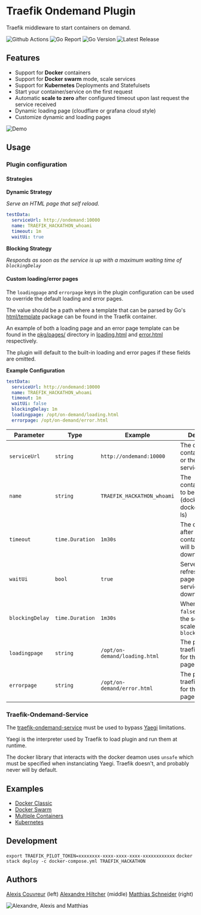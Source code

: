# Traefik Ondemand Plugin

Traefik middleware to start containers on demand.

![Github Actions](https://img.shields.io/github/workflow/status/acouvreur/traefik-ondemand-plugin/Build?style=flat-square)
![Go Report](https://goreportcard.com/badge/github.com/acouvreur/traefik-ondemand-plugin?style=flat-square)
![Go Version](https://img.shields.io/github/go-mod/go-version/acouvreur/traefik-ondemand-plugin?style=flat-square)
![Latest Release](https://img.shields.io/github/release/acouvreur/traefik-ondemand-plugin/all.svg?style=flat-square)

## Features

- Support for **Docker** containers
- Support for **Docker swarm** mode, scale services
- Support for **Kubernetes** Deployments and Statefulsets
- Start your container/service on the first request
- Automatic **scale to zero** after configured timeout upon last request the service received
- Dynamic loading page (cloudflare or grafana cloud style)
- Customize dynamic and loading pages

![Demo](./img/ondemand.gif)

## Usage

### Plugin configuration

#### Strategies

**Dynamic Strategy**

_Serve an HTML page that self reload._

```yml
testData:
  serviceUrl: http://ondemand:10000
  name: TRAEFIK_HACKATHON_whoami
  timeout: 1m
  waitUi: true
```

**Blocking Strategy**

_Responds as soon as the service is up with a maximum waiting time of `blockingDelay`_

#### Custom loading/error pages

The `loadingpage` and `errorpage` keys in the plugin configuration can be used to override the default loading and error pages.

The value should be a path where a template that can be parsed by Go's [html/template](https://pkg.go.dev/html/template) package can be found in the Traefik container.

An example of both a loading page and an error page template can be found in the [pkg/pages/](pkg/pages/) directory in [loading.html](pkg/pages/loading.html) and [error.html](pkg/pages/error.html) respectively.

The plugin will default to the built-in loading and error pages if these fields are omitted.

**Example Configuration**

```yml
testData:
  serviceUrl: http://ondemand:10000
  name: TRAEFIK_HACKATHON_whoami
  timeout: 1m
  waitUi: false
  blockingDelay: 1m
  loadingpage: /opt/on-demand/loading.html
  errorpage: /opt/on-demand/error.html
```

| Parameter       | Type            | Example                       | Description                                                                           |
| --------------- | --------------- | ----------------------------- | ------------------------------------------------------------------------------------- |
| `serviceUrl`    | `string`        | `http://ondemand:10000`       | The docker container name, or the swarm service name                                  |
| `name`          | `string`        | `TRAEFIK_HACKATHON_whoami`    | The container/service to be stopped (docker ps docker service ls)                     |
| `timeout`       | `time.Duration` | `1m30s`                       | The duration after which the container/service will be scaled down to 0               |
| `waitUi`        | `bool`          | `true`                        | Serves a self-refreshing html page when the service is scaled down to 0               |
| `blockingDelay` | `time.Duration` | `1m30s`                       | When `waitUi` is `false`, wait for the service to be scaled up before `blockingDelay` |
| `loadingpage`   | `string`        | `/opt/on-demand/loading.html` | The path in the traefik container for the loading page template                       |
| `errorpage`     | `string`        | `/opt/on-demand/error.html`   | The path in the traefik container for the error page template                         |

### Traefik-Ondemand-Service

The [traefik-ondemand-service](https://github.com/acouvreur/traefik-ondemand-service) must be used to bypass [Yaegi](https://github.com/traefik/yaegi) limitations.

Yaegi is the interpreter used by Traefik to load plugin and run them at runtime.

The docker library that interacts with the docker deamon uses `unsafe` which must be specified when instanciating Yaegi. Traefik doesn't, and probably never will by default.

## Examples

- [Docker Classic](./examples/docker_classic/)
- [Docker Swarm](./examples/docker_swarm/)
- [Multiple Containers](./examples/multiple_containers/)
- [Kubernetes](./examples/kubernetes/)

## Development

`export TRAEFIK_PILOT_TOKEN=xxxxxxxx-xxxx-xxxx-xxxx-xxxxxxxxxxxx`
`docker stack deploy -c docker-compose.yml TRAEFIK_HACKATHON`

## Authors

[Alexis Couvreur](https://www.linkedin.com/in/alexis-couvreur/) (left)
[Alexandre Hiltcher](https://www.linkedin.com/in/alexandre-hiltcher/) (middle)
[Matthias Schneider](https://www.linkedin.com/in/matthias-schneider-18831baa/) (right)

![Alexandre, Alexis and Matthias](./img/gophers-traefik.png)
